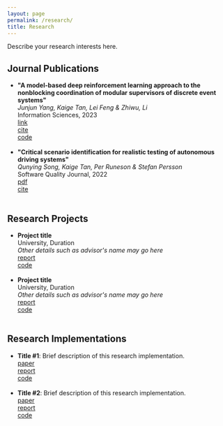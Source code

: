 ```yaml
---
layout: page
permalink: /research/
title: Research
---
```


Describe your research interests here.

<h2>Journal Publications</h2>
<ul>
	<li>
		<b>"A model-based deep reinforcement learning approach to the nonblocking coordination of modular supervisors of discrete event systems"</b><br>
		<i>Junjun Yang, Kaige Tan</b>, Lei Feng & Zhiwu, Li</i><br>
		Information Sciences, 2023<br>
		<a href="https://www.sciencedirect.com/science/article/pii/S0020025523002256?via%3Dihub"><div class="color-button">link</div></a><a href=""><div class="color-button">cite</div></a><a href=""><div class="color-button">code</div></a>
	</li><br>
	<li>
		<b>"Critical scenario identification for realistic testing of autonomous driving systems"</b><br>
		<i>Qunying Song, Kaige Tan</b>, Per Runeson & Stefan Persson</i><br>
		Software Quality Journal, 2022<br>
		<a href="https://link.springer.com/article/10.1007/s11219-022-09604-2"><div class="color-button">pdf</div></a><a href=""><div class="color-button">cite</div></a>
	</li><br>
</ul>

<h2>Research Projects</h2>
<ul>
	<li>
		<b>Project title</b><br>
		University, Duration<br>
		<i>Other details such as advisor's name may go here</i><br>
		<a href=""><div class="color-button">report</div></a><a href=""><div class="color-button">code</div></a>
	</li><br>
	<li>
		<b>Project title</b><br>
		University, Duration<br>
		<i>Other details such as advisor's name may go here</i><br>
		<a href=""><div class="color-button">report</div></a><a href=""><div class="color-button">code</div></a>
	</li><br>
</ul>

<h2>Research Implementations</h2>
<ul>
	<li>
		<b>Title #1</b>: Brief description of this research implementation.<br>
		<a href=""><div class="color-button">paper</div></a><a href=""><div class="color-button">report</div></a><a href=""><div class="color-button">code</div></a>
	</li><br>
	<li>
		<b>Title #2</b>: Brief description of this research implementation.<br>
		<a href=""><div class="color-button">paper</div></a><a href=""><div class="color-button">report</div></a><a href=""><div class="color-button">code</div></a>
	</li><br>
</ul>